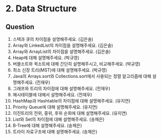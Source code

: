 # 2. Data Structure
## Question

1. 스택과 큐의 차이점을 설명해주세요. (김은솔)
2. Array와 LinkedList의 차이점을 설명해주세요. (김은솔)
3. Array와 ArrayList의 차이점을 설명해주세요. (김은솔)
4. Heap에 대해 설명해주세요. (박규영)
5. 버블소트와 퀵소트에 대해 간단히 설명해주시고, 비교해주세요. (박규영)
6. 최소 신장 트리(MST)에 대해 설명해주세요. (박규영)
7. Java의 Arrays.sort와 Collections.sort에서 사용되는 정렬 알고리즘에 대해 설명해주세요. (전재우)
8. 그래프와 트리의 차이점에 대해 설명해주세요. (전재우)
9. 해시테이블에 대해서 설명해주세요. (전재우)
10. HashMap과 Hashtable의 차이점에 대해 설명해주세요. (유지연)
11. Priority Queue에 대해 설명해주세요. (유지연)
12. 이진트리의 전위, 중위, 후위 순회에 대해 설명해주세요. (유지연)
13. List와 Set의 차이점에 대해 설명해주세요. (송채은)
14. B-Tree에 대해 설명해주세요. (송채은)
15. 트라이 자료구조에 대해 설명해주세요. (송채은)

